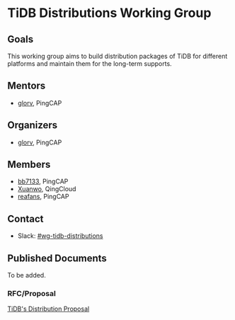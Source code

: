 # TiDB Distributions Working Group

## Goals

This working group aims to build distribution packages of TiDB for different platforms and maintain them for the long-term supports.

## Mentors

- [glorv](https://github.com/glorv), PingCAP

## Organizers

* [glorv](https://github.com/glorv), PingCAP

## Members

- [bb7133](https://github.com/bb7133), PingCAP
- [Xuanwo](https://github.com/Xuanwo), QingCloud
- [reafans](https://github.com/reafans), PingCAP

## Contact
- Slack: [#wg-tidb-distributions](https://tidbcommunity.slack.com/archives/CRGH2NF3J)

## Published Documents

To be added.

### RFC/Proposal

[TiDB's Distribution Proposal](https://github.com/pingcap/tidb-helper/issues/1)
